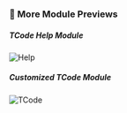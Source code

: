 ### 🧩 More Module Previews

##### TCode Help Module

![Help](https://kkbapps.oss-cn-shanghai.aliyuncs.com/terminal/3.5.6/en/Help.png)

##### Customized TCode Module

![TCode](https://kkbapps.oss-cn-shanghai.aliyuncs.com/terminal/3.5.6/en/TCode.png)

